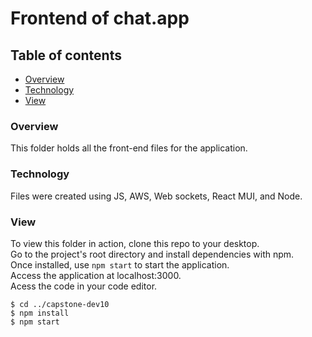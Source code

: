 # Frontend of chat.app 
## Table of contents
* [Overview](#overview)
* [Technology](#technology)
* [View](#view)


### Overview
This folder holds all the front-end files for the application.

### Technology
Files were created using JS, AWS, Web sockets, React MUI, and Node.

### View 
To view this folder in action, clone this repo to your desktop.<br />
Go to the project's root directory and install dependencies with npm.<br />
Once installed, use `npm start` to start the application.<br />
Access the application at localhost:3000.<br />
Acess the code in your code editor.<br />

```
$ cd ../capstone-dev10
$ npm install
$ npm start
```
